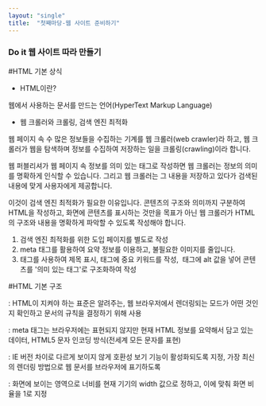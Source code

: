 ```yaml
---
layout: "single"
title:  "첫째마당-웹 사이트 준비하기"
---
```


<h3>Do it 웹 사이트 따라 만들기</h3>

#HTML 기본 상식

- HTML이란?

웹에서 사용하는 문서를 만드는 언어(HyperText Markup Language)



- 웹 크롤러와 크롤링, 검색 엔진 최적화

웹 페이지 속 수 많은 정보들을 수집하는 기계를 웹 크롤러(web crawler)라 하고, 웹 크롤러가 웹을 탐색하며 정보를 수집하여 저장하는 일을 크롤링(crawling)이라 합니다.

웹 퍼블리셔가 웹 페이지 속 정보를 의미 있는 태그로 작성하면 웹 크롤러는 정보의 의미를 명확하게 인식할 수 있습니다. 그리고 웹 크롤러는 그 내용을 저장하고 있다가 검색된 내용에 맞게 사용자에게 제공합니다.

이것이 검색 엔진 최적화가 필요한 이유입니다. 콘텐츠의 구조와 의미까지 구분하여 HTML을 작성하고, 화면에 콘텐츠를 표시하는 것만을 목표가 아닌 웹 크롤러가 HTML의 구조와 내용을 명확하게 파악할 수 있도록 작성해야 합니다.

1. 검색 엔진 최적화를 위한 도입 페이지를 별도로 작성
2. meta 태그를 활용하여 요약 정보를 이용하고, 불필요한 이미지를 줄입니다.
3. <h> 태그를 사용하여 제목 표시, <strong></strong> 태그에 중요 키워드를 작성, <img> 태그에 alt 값을 넣어 콘텐츠를 '의미 있는 태그'로 구조화하여 작성



#HTML 기본 구조

<!DOCTYPE html>

: HTML이 지켜야 하는 표준은 알려주는, 웹 브라우저에서 렌더링되는 모드가 어떤 것인지 확인하고 문서의 규칙을 결정하기 위해 사용

<meta charset="UTF-8">

: meta 태그는 브라우저에는 표현되지 않지만 현재 HTML 정보를 요약해서 담고 있는 데이터, HTML5 문자 인코딩 방식(전세계 모든 문자를 표현)

<meta http-equiv="X-UA-Compatible" content="IE=edge">

: IE 버전 차이로 다르게 보이지 않게 호환성 보기 기능이 활성화되도록 지정, 가장 최신의 렌더링 방법으로 웹 문서를 브라우저에 표기하도록 

<meta name="viewport" content="width=device-width, initial-scale=1.0">

: 화면에 보이는 영역으로 너비를 현재 기기의 width 값으로 정하고, 이에 맞춰 화면 비율을 1로 지정
